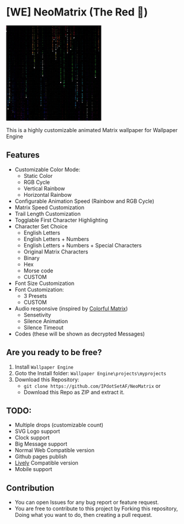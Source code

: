# [WE] NeoMatrix (The Red 💊)

![](preview.gif)

This is a highly customizable animated Matrix wallpaper for Wallpaper Engine

## Features
- Customizable Color Mode:
   - Static Color
   - RGB Cycle
   - Vertical Rainbow
   - Horizontal Rainbow
- Configurable Animation Speed (Rainbow and RGB Cycle)
- Matrix Speed Customization
- Trail Length Customization
- Togglable First Character Highlighting 
- Character Set Choice
   - English Letters
   - English Letters + Numbers
   - English Letters + Numbers + Special Characters
   - Original Matrix Characters
   - Binary
   - Hex
   - Morse code
   - CUSTOM
- Font Size Customization
- Font Customization:
   - 3 Presets
   - CUSTOM
- Audio responsive (inspired by [Colorful Matrix](https://steamcommunity.com/sharedfiles/filedetails/?id=1103493745))
   - Sensetivity
   - Silence Animation
   - Silence Timeout
- Codes (these will be shown as decrypted Messages)

## Are you ready to be free?

1. Install `Wallpaper Engine`
2. Goto the Install folder: `Wallpaper Engine\projects\myprojects`
3. Download this Repository:
   - `git clone https://github.com/IPdotSetAF/NeoMatrix`
   or
   - Download this Repo as ZIP and extract it.

## TODO:
- Multiple drops (customizable count)
- SVG Logo support
- Clock support
- Big Message support
- Normal Web Compatible version
- Github pages publish
- [Lively](https://github.com/rocksdanister/lively) Compatible version
- Mobile support

## Contribution
- You can open Issues for any bug report or feature request.
- You are free to contribute to this project by Forking this repository, Doing what you want to do, then creating a pull request.
